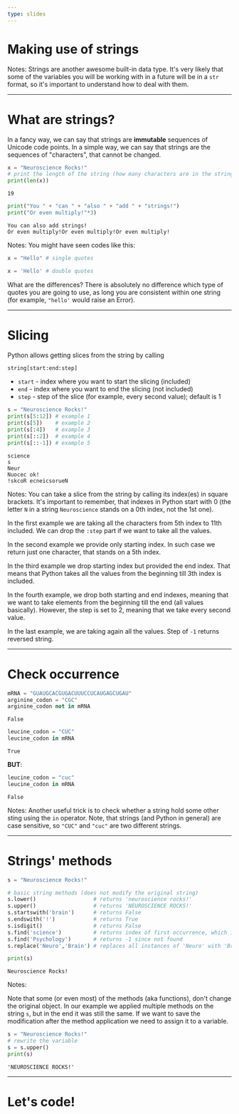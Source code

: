 ```yaml
---
type: slides
---
```


# Making use of strings

Notes: Strings are another awesome built-in data type. It's very likely that some of the variables you will be working with in a future will be in a `str` format, so it's important to understand how to deal with them.

---

# What are strings?

In a fancy way, we can say that strings are **immutable** sequences of Unicode code points. In a simple way, we can say that strings are the sequences of "characters", that cannot be changed.

```python
x = "Neuroscience Rocks!"
# print the length of the string (how many characters are in the string)
print(len(x))
```

```out
19
```

```python
print("You " + "can " + "also " + "add " + "strings!")
print("Or even multiply!"*3)
```

```out
You can also add strings!
Or even multiply!Or even multiply!Or even multiply!
```

Notes: You might have seen codes like this:

```python
x = "Hello" # single quotes
```
```python
x = 'Hello' # double quotes
```

What are the differences? There is absolutely no difference which type of quotes you are going to use, as long you are consistent within one string (for example, `"hello'` would raise an Error).

---

# Slicing

Python allows getting slices from the string by calling

```python
string[start:end:step]
```

* `start` - index where you want to start the slicing (included)
* `end` - index where you want to end the slicing (not included)
* `step` - step of the slice (for example, every second value); default is 1

```python
s = "Neuroscience Rocks!"
print(s[5:12]) # example 1
print(s[5])    # example 2
print(s[:4])   # example 3
print(s[::2])  # example 4
print(s[::-1]) # example 5
```

```out
science
s
Neur
Nuocec ok!
!skcoR ecneicsorueN
```
Notes: You can take a slice from the string by calling its index(es) in square brackets. It's important to remember, that indexes in Python start with 0 (the letter `N` in a string `Neuroscience` stands on a 0th index, not the 1st one).

In the first example we are taking all the characters from 5th index to 11th included. We can drop the `:step` part if we want to take all the values.

In the second example we provide only starting index. In such case we return just one character, that stands on a 5th index.

In the third example we drop starting index but provided the end index. That means that Python takes all the values from the beginning till 3th index is included.

In the fourth example, we drop both starting and end indexes, meaning that we want to take elements from the beginning till the end (all values basically). However, the step is set to 2, meaning that we take every second value.

In the last example, we are taking again all the values. Step of `-1` returns reversed string.

---

# Check occurrence

```python
mRNA = "GUAUGCACGUGACUUUCCUCAUGAGCUGAU"
arginine_codon = "CGC"
arginine_codon not in mRNA
```
```out
False
```
```python
leucine_codon = "CUC"
leucine_codon in mRNA

```

```out
True
```

**BUT**:

```python
leucine_codon = "cuc"
leucine_codon in mRNA
```

```out
False
```

Notes: Another useful trick is to check whether a string hold some other sting using the `in` operator. Note, that strings (and Python in general) are case sensitive, so `"CUC"` and `"cuc"` are two different strings.

---

# Strings' methods

```python
s = "Neuroscience Rocks!"

# basic string methods (does not modify the original string)
s.lower()                  # returns 'neuroscience rocks!'
s.upper()                  # returns 'NEUROSCIENCE ROCKS!'
s.startswith('brain')      # returns False
s.endswith('!')            # returns True
s.isdigit()                # returns False
s.find('science')          # returns index of first occurrence, which is 5
s.find('Psychology')       # returns -1 since not found
s.replace('Neuro','Brain') # replaces all instances of 'Neuro' with 'Brain'

print(s)
```

```out
Neuroscience Rocks!
```

Notes:

Note that some (or even most) of the methods (aka functions), don't change the original object. In our example we applied multiple methods on the string `s`, but in the end it was still the same. If we want to save the modification after the method application we need to assign it to a variable.

```python
s = "Neuroscience Rocks!"
# rewrite the variable
s = s.upper()
print(s)
```

```out
'NEUROSCIENCE ROCKS!'
```

---

# Let's code!
